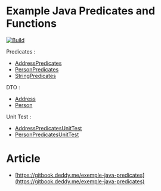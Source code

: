 # Example Java Predicates and Functions
[![Build](https://github.com/kevded/demo-java-predicates/workflows/Java%20CI%20with%20Maven/badge.svg)](https://github.com/kevded/demo-java-predicates/workflows/Java%20CI%20with%20Maven/badge.svg)

Predicates :
- [AddressPredicates](src/main/java/com/example/demopredicates/predicates/AddressPredicates.java)
- [PersonPredicates](src/main/java/com/example/demopredicates/predicates/PersonPredicates.java)
- [StringPredicates](src/main/java/com/example/demopredicates/predicates/StringPredicates.java)

DTO : 

- [Address](src/main/java/com/example/demopredicates/dto/Address.java)
- [Person](src/main/java/com/example/demopredicates/dto/Person.java)

Unit Test :

- [AddressPredicatesUnitTest](src/test/java/com/example/demopredicates/predicates/AddressPredicatesUnitTest.java)
- [PersonPredicatesUnitTest](src/test/java/com/example/demopredicates/predicates/PersonPredicatesUnitTest.java)

# Article

- [https://gitbook.deddy.me/exemple-java-predicates](https://gitbook.deddy.me/exemple-java-predicates)